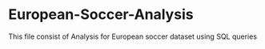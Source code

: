 # European-Soccer-Analysis
This file consist of Analysis for European soccer dataset using SQL queries 
